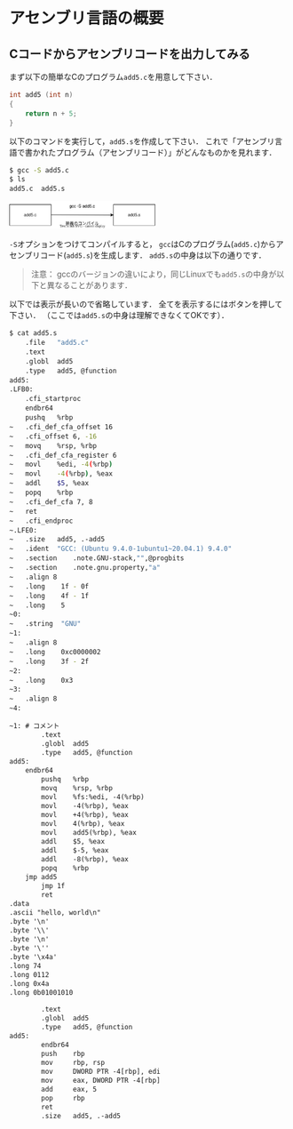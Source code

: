 # アセンブリ言語の概要
## Cコードからアセンブリコードを出力してみる



まず以下の簡単なCのプログラム`add5.c`を用意して下さい．

```C
int add5 (int n)
{
    return n + 5;
}
```

以下のコマンドを実行して，`add5.s`を作成して下さい．
これで「アセンブリ言語で書かれたプログラム（アセンブリコード）」がどんなものかを見れます．

```bash
$ gcc -S add5.c
$ ls
add5.c  add5.s
```

<!-- ![gcc-S](figs/gcc-S.svg) -->
<img src="figs/gcc-S.svg" height="50px">


`-S`オプションをつけてコンパイルすると，
`gcc`はCのプログラム(`add5.c`)からアセンブリコード(`add5.s`)を生成します．
`add5.s`の中身は以下の通りです．

> 注意：
> gccのバージョンの違いにより，同じLinuxでも`add5.s`の中身が以下と異なることがあります．

以下では表示が長いので省略しています．
全てを表示するには<i class="fa fa-eye"></i>ボタンを押して下さい．
（ここでは`add5.s`の中身は理解できなくてOKです）．

```bash
$ cat add5.s
	.file	"add5.c"
	.text
	.globl	add5
	.type	add5, @function
add5:
.LFB0:
	.cfi_startproc
	endbr64
	pushq	%rbp
~	.cfi_def_cfa_offset 16
~	.cfi_offset 6, -16
~	movq	%rsp, %rbp
~	.cfi_def_cfa_register 6
~	movl	%edi, -4(%rbp)
~	movl	-4(%rbp), %eax
~	addl	$5, %eax
~	popq	%rbp
~	.cfi_def_cfa 7, 8
~	ret
~	.cfi_endproc
~.LFE0:
~	.size	add5, .-add5
~	.ident	"GCC: (Ubuntu 9.4.0-1ubuntu1~20.04.1) 9.4.0"
~	.section	.note.GNU-stack,"",@progbits
~	.section	.note.gnu.property,"a"
~	.align 8
~	.long	 1f - 0f
~	.long	 4f - 1f
~	.long	 5
~0:
~	.string	 "GNU"
~1:
~	.align 8
~	.long	 0xc0000002
~	.long	 3f - 2f
~2:
~	.long	 0x3
~3:
~	.align 8
~4:
```

```x86asmatt
~1: # コメント
        .text
        .globl  add5
        .type   add5, @function
add5:
	endbr64
        pushq   %rbp
        movq    %rsp, %rbp
        movl    %fs:%edi, -4(%rbp)
        movl    -4(%rbp), %eax
        movl    +4(%rbp), %eax
        movl    4(%rbp), %eax
        movl    add5(%rbp), %eax
        addl    $5, %eax
        addl    $-5, %eax
        addl    -8(%rbp), %eax
        popq    %rbp
	jmp add5
        jmp 1f
        ret
.data
.ascii "hello, world\n"
.byte '\n'
.byte '\\'
.byte '\n'
.byte '\''
.byte '\x4a'
.long 74
.long 0112
.long 0x4a
.long 0b01001010

```

```x86asm
        .text
        .globl  add5
        .type   add5, @function
add5:
        endbr64
        push    rbp
        mov     rbp, rsp
        mov     DWORD PTR -4[rbp], edi
        mov     eax, DWORD PTR -4[rbp]
        add     eax, 5
        pop     rbp
        ret
        .size   add5, .-add5
```
